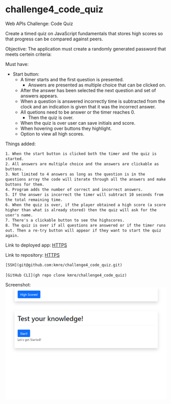 # challenge4_code_quiz
Web APIs Challenge: Code Quiz

Create a timed quiz on JavaScript fundamentals that stores high scores so that progress can be compared against peers.

Objective: 
The application must create a randomly generated password that meets certein criteria: 

 Must have:

- Start button:
    - A timer starts and the first question is presented.
        - Answers are presented as multiple choice that can be clicked on.
    - After the answer has been selected the next question and set of answers appears.
    - When a question is answered incorrectly time is subtracted from the clock and an indication is given that it was the incorrect answer.
    - All quetions need to be answer or the timer reaches 0. 
        - Then the quiz is over.
    - When the quiz is over user can save initials and score.
    - When hovering over buttons they highlight.
    - Option to view all high scores.


Things added:

    1. When the start button is clicked both the timer and the quiz is started.
    2. All answers are multiple choice and the answers are clickable as buttons.
    3. Not limited to 4 answers as long as the question is in the questions array the code will iterate through all the answers and make buttons for them.
    4. Program adds the number of correct and incorrect answers.
    5. If the answer is incorrect the timer will subtract 10 seconds from the total remaining time.
    6. When the quiz is over, if the player obtained a high score (a score higher than what is already stored) then the quiz will ask for the user's name.
    7. There's a clickable button to see the highscores.
    8. The quiz is over if all questions are answered or if the timer runs out. Then a re-try button will appear if they want to start the quiz again.


Link to deployed app:
    [HTTPS](https://kmre.github.io/challenge4_code_quiz/)

Link to repository:
    [HTTPS](https://github.com/kmre/challenge4_code_quiz.git)

    [SSH](git@github.com:kmre/challenge4_code_quiz.git)

    [GitHub CLI](gh repo clone kmre/challenge4_code_quiz)
    
Screenshot:
    ![WebPage Screenshot](./assets/images/Quiz.png?raw=true "Screenshot")


